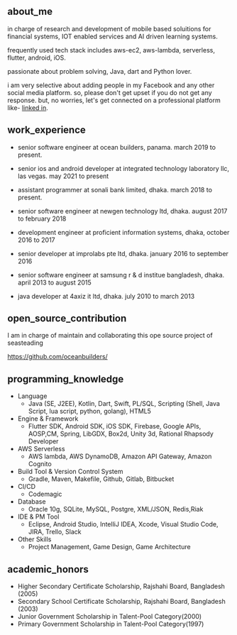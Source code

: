 ## about_me

in charge of research and development of mobile based soluitions for financial systems, IOT enabled services and AI driven learning systems.

frequently used tech stack includes aws-ec2, aws-lambda, serverless, flutter, android, iOS.

passionate about problem solving, Java, dart and Python lover.

i am very selective about adding people in my Facebook and any other social media platform. so, please don't get upset if you do not get any response. but, no worries, let's get connected on a professional platform like- [linked in](https://www.linkedin.com/in/al-asad/).

## work_experience

- senior software engineer at ocean builders, panama. march 2019 to present.

- senior ios and android developer at integrated technology laboratory llc, las vegas. may 2021 to present

- assistant programmer at sonali bank limited, dhaka. march 2018 to present.

- senior software engineer at newgen technology ltd, dhaka. august 2017 to february 2018

- development engineer at proficient information systems, dhaka, october 2016 to 2017

- senior developer at improlabs pte ltd, dhaka. january 2016 to september 2016

- senior software engineer at samsung r & d institue bangladesh, dhaka. april 2013 to august 2015

- java developer at 4axiz it ltd, dhaka. july 2010 to march 2013

## open_source_contribution

I am in charge of maintain and collaborating this ope source project of seasteading

https://github.com/oceanbuilders/


## programming_knowledge

- Language
  - Java (SE, J2EE), Kotlin, Dart, Swift, PL/SQL, Scripting (Shell, Java Script, lua script, python, golang), HTML5
- Engine & Framework
  - Flutter SDK, Android SDK, iOS SDK, Firebase, Google APIs, AOSP,CM, Spring, LibGDX, Box2d, Unity 3d, Rational Rhapsody Developer
- AWS Serverless
  - AWS lambda, AWS DynamoDB, Amazon API Gateway, Amazon Cognito
- Build Tool & Version Control System
  - Gradle, Maven, Makefile, Github, Gitlab, Bitbucket 
- CI/CD
  - Codemagic
- Database
  - Oracle 10g, SQLite, MySQL, Postgre, XML/JSON, Redis,Riak
- IDE & PM Tool
  - Eclipse, Android Studio, IntelliJ IDEA, Xcode, Visual Studio Code, JIRA, Trello, Slack
- Other Skills
  - Project Management, Game Design, Game Architecture

## academic_honors

- Higher Secondary Certificate Scholarship, Rajshahi Board, Bangladesh (2005)
- Secondary School Certificate Scholarship, Rajshahi Board, Bangladesh (2003)
- Junior Government Scholarship in Talent-Pool Category(2000)
- Primary Government Scholarship in Talent-Pool Category(1997)
